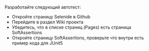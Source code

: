Разработайте следующий автотест:
 - Откройте страницу Selenide в Github
 - Перейдите в раздел Wiki проекта
 - Убедитесь, что в списке страниц (Pages) есть страница SoftAssertions
 - Откройте страницу SoftAssertions, проверьте что внутри есть пример кода для JUnit5
